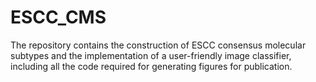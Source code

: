 # ESCC_CMS
The repository contains the construction of ESCC consensus molecular subtypes and the implementation of a user-friendly image classifier, including all the code required for generating figures for publication.
